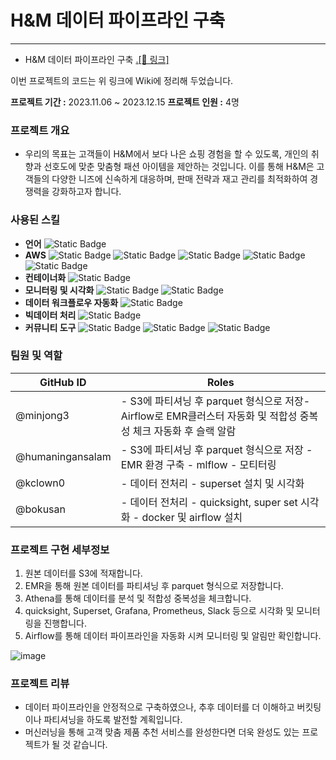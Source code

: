 # H&M 데이터 파이프라인 구축
---

- H&M 데이터 파이프라인 구축   <a href="https://github.com/yeardream-de-project-team11/project-team11">.[🔗 링크]</a>

이번 프로젝트의 코드는 위 링크에 Wiki에 정리해 두었습니다.

**프로젝트 기간 :** 2023.11.06 ~ 2023.12.15
**프로젝트 인원 :** 4명


### 프로젝트 개요

* 우리의 목표는 고객들이 H&M에서 보다 나은 쇼핑 경험을 할 수 있도록, 개인의 취향과 선호도에 맞춘 맞춤형 패션 아이템을 제안하는 것입니다. 이를 통해 H&M은 고객들의 다양한 니즈에 신속하게 대응하며, 판매 전략과 재고 관리를 최적화하여 경쟁력을 강화하고자 합니다.

### 사용된 스킬

- **언어**
  ![Static Badge](https://img.shields.io/badge/Python%20-%23003057)
- **AWS**
  ![Static Badge](https://img.shields.io/badge/S3%20-%23003057) ![Static Badge](https://img.shields.io/badge/EMR%20-%23003057) ![Static Badge](https://img.shields.io/badge/EC2%20-%23003057) ![Static Badge](https://img.shields.io/badge/Quicksight%20-%23003057) ![Static Badge](https://img.shields.io/badge/Athena%20-%23003057)
- **컨테이너화**
  ![Static Badge](https://img.shields.io/badge/Docker%20-%23003057)
- **모니터링 및 시각화**
  ![Static Badge](https://img.shields.io/badge/Grafana%20-%23003057) ![Static Badge](https://img.shields.io/badge/Prometheus%20-%23003057)
- **데이터 워크플로우 자동화**
  ![Static Badge](https://img.shields.io/badge/Apache%20Airflow%20-%23003057)
- **빅데이터 처리**
 ![Static Badge](https://img.shields.io/badge/Apache%20Spark%20-%23003057)
- **커뮤니티 도구**
  ![Static Badge](https://img.shields.io/badge/Slack%20-%23003057) ![Static Badge](https://img.shields.io/badge/Git%20hub%20-%23003057) ![Static Badge](https://img.shields.io/badge/Zoom%20-%23003057)

### 팀원 및 역할

| GitHub ID   | Roles                                                                                                                                                                                                 |
|--------|-----------------------------------------------------------------------------------------------------------------------------------------------------------------------------------------------------------|
| @minjong3 | - S3에 파티셔닝 후 parquet 형식으로 저장- Airflow로 EMR클러스터 자동화 및 적합성 중복성 체크 자동화 후 슬랙 알람|
| @humaningansalam | - S3에 파티셔닝 후 parquet 형식으로 저장 - EMR 환경 구축 - mlflow - 모티터링  |
| @kclown0 | - 데이터 전처리 - superset 설치 및 시각화 |
| @bokusan | - 데이터 전처리 - quicksight, super set 시각화 - docker 및 airflow 설치|

### 프로젝트 구현 세부정보

1. 원본 데이터를 S3에 적재합니다.
2. EMR을 통해 원본 데이터를 파티셔닝 후 parquet 형식으로 저장합니다.
3. Athena를 통해 데이터를 분석 및 적합성 중복성을 체크합니다.
4. quicksight, Superset, Grafana, Prometheus, Slack 등으로 시각화 및 모니터링을 진행합니다.
5. Airflow를 통해 데이터 파이프라인을 자동화 시켜 모니터링 및 알림만 확인합니다.
   
![image](https://github.com/yeardream-de-project-team11/project-team11/assets/104144701/599d8a4a-4499-4121-a609-efc6966a3728)

### 프로젝트 리뷰

- 데이터 파이프라인을 안정적으로 구축하였으나, 추후 데이터를 더 이해하고 버킷팅이나 파티셔닝을 하도록 발전할 계획입니다.
- 머신러닝을 통해 고객 맞춤 제품 추천 서비스를 완성한다면 더욱 완성도 있는 프로젝트가 될 것 같습니다.


